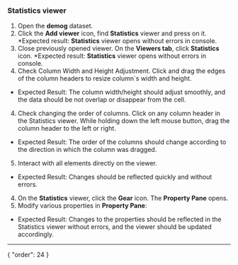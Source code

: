 ### Statistics viewer

1. Open the **demog** dataset.
2. Click the **Add viewer** icon, find **Statistics** viewer and press on it. 
*Expected result: **Statistics** viewer opens without errors in console. 
2. Close previously opened viewer. On the **Viewers tab**, click **Statistics** icon. 
*Expected result: **Statistics** viewer opens without errors in console. 
3. Check Column Width and Height Adjustment. Click and drag the edges of the column headers to resize column`s width and height.
* Expected Result: The column width/height should adjust smoothly, and the data should be not overlap or disappear from the cell.
4. Check changing the order of columns. Click on any column header in the Statistics viewer. While holding down the left mouse button, drag the column header to the left or right.
* Expected Result: The order of the columns should change according to the direction in which the column was dragged.
5. Interact with all elements directly on the viewer.
* Expected Result: Changes should be reflected quickly and without errors. 
4. On the **Statistics** viewer, click the **Gear** icon. The **Property Pane** opens.
5. Modify various properties in **Property Pane**:
  * Expected Result: Changes to the properties should be reflected in the Statistics viewer without errors, and the viewer should be updated accordingly.

---
{
  "order": 24
}